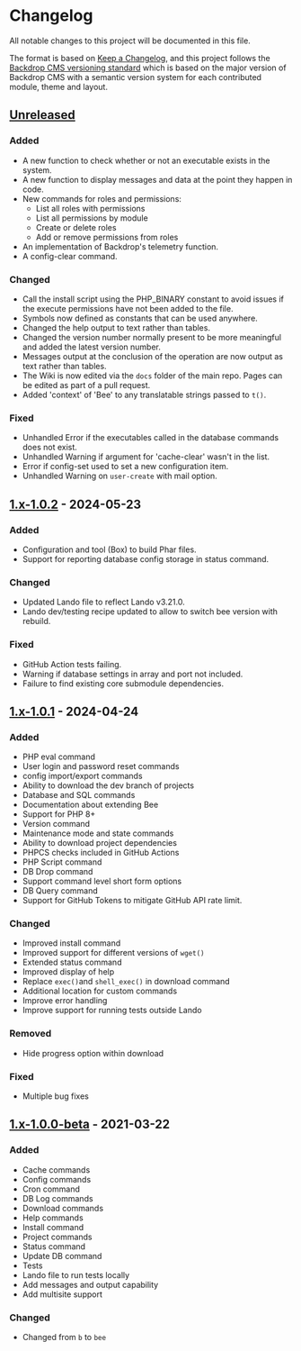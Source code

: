 # Changelog

All notable changes to this project will be documented in this file.

The format is based on [Keep a Changelog](https://keepachangelog.com/en/1.1.0/),
and this project follows the
[Backdrop CMS versioning standard](https://github.com/backdrop-ops/contrib#releases)
which is based on the major version of Backdrop CMS with a semantic version
system for each contributed module, theme and layout.

## [Unreleased]

### Added
- A new function to check whether or not an executable exists in the system.
- A new function to display messages and data at the point they happen in code.
- New commands for roles and permissions:
  - List all roles with permissions
  - List all permissions by module
  - Create or delete roles
  - Add or remove permissions from roles
- An implementation of Backdrop's telemetry function.
- A config-clear command.

### Changed
- Call the install script using the PHP_BINARY constant to avoid issues if the
execute permissions have not been added to the file.
- Symbols now defined as constants that can be used anywhere.
- Changed the help output to text rather than tables.
- Changed the version number normally present to be more meaningful and added the latest version number.
- Messages output at the conclusion of the operation are now output as text rather than tables.
- The Wiki is now edited via the `docs` folder of the main repo. Pages can be edited as part of a pull request.
- Added 'context' of 'Bee' to any translatable strings passed to `t()`.

### Fixed
- Unhandled Error if the executables called in the database commands does
not exist.
- Unhandled Warning if argument for 'cache-clear' wasn't in the list.
- Error if config-set used to set a new configuration item.
- Unhandled Warning on `user-create` with mail option.

## [1.x-1.0.2] - 2024-05-23

### Added
- Configuration and tool (Box) to build Phar files.
- Support for reporting database config storage in status command.

### Changed
- Updated Lando file to reflect Lando v3.21.0.
- Lando dev/testing recipe updated to allow to switch bee version with rebuild.

### Fixed
- GitHub Action tests failing.
- Warning if database settings in array and port not included.
- Failure to find existing core submodule dependencies.

## [1.x-1.0.1] - 2024-04-24

### Added
- PHP eval command
- User login and password reset commands
- config import/export commands
- Ability to download the dev branch of projects
- Database and SQL commands
- Documentation about extending Bee
- Support for PHP 8+
- Version command
- Maintenance mode and state commands
- Ability to download project dependencies
- PHPCS checks included in GitHub Actions
- PHP Script command
- DB Drop command
- Support command level short form options
- DB Query command
- Support for GitHub Tokens to mitigate GitHub API rate limit.

### Changed
- Improved install command
- Improved support for different versions of `wget()`
- Extended status command
- Improved display of help
- Replace `exec()`and `shell_exec()` in download command
- Additional location for custom commands
- Improve error handling
- Improve support for running tests outside Lando

### Removed
- Hide progress option within download

### Fixed
- Multiple bug fixes

## [1.x-1.0.0-beta] - 2021-03-22

### Added
- Cache commands
- Config commands
- Cron command
- DB Log commands
- Download commands
- Help commands
- Install command
- Project commands
- Status command
- Update DB command
- Tests
- Lando file to run tests locally
- Add messages and output capability
- Add multisite support
### Changed
- Changed from `b` to `bee`

[Unreleased]: https://github.com/backdrop-contrib/bee/compare/1.x-1.0.2...HEAD
[1.x-1.0.2]: https://github.com/backdrop-contrib/bee/compare/1.x-1.0.1...1.x-1.0.2
[1.x-1.0.1]: https://github.com/backdrop-contrib/bee/compare/1.x-1.0.0-beta...1.x-1.0.1
[1.x-1.0.0-beta]: https://github.com/backdrop-contrib/bee/compare/v0.0.0...1.x-1.0.0-beta
